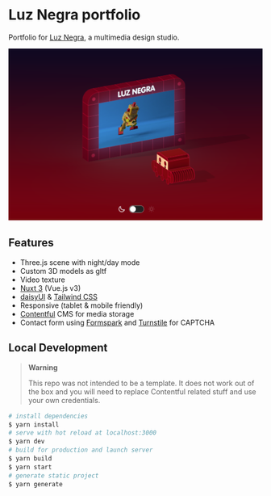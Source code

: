# Luz Negra portfolio

Portfolio for [Luz Negra](https://luz-negra.com), a multimedia design studio.

![luz-negra.com screenshot](public/images/readme_autocine.png)

## Features

- Three.js scene with night/day mode
- Custom 3D models as gltf
- Video texture
- [Nuxt 3](https://nuxtjs.org) (Vue.js v3)
- [daisyUI](https://daisyui.com) & [Tailwind CSS](https://tailwindcss.com)
- Responsive (tablet & mobile friendly)
- [Contentful](https://www.contentful.com) CMS for media storage
- Contact form using [Formspark](https://formspark.io/) and [Turnstile](https://www.cloudflare.com/products/turnstile/) for CAPTCHA

## Local Development

> **Warning**
>
>This repo was not intended to be a template. It does not work out of the box and you will need to replace Contentful related stuff and use your own credentials.

```bash
# install dependencies
$ yarn install
# serve with hot reload at localhost:3000
$ yarn dev
# build for production and launch server
$ yarn build
$ yarn start
# generate static project
$ yarn generate
```
